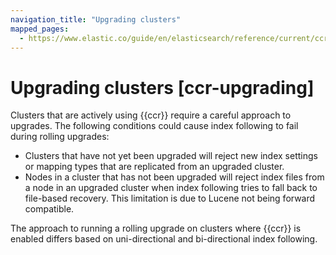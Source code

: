 ```yaml
---
navigation_title: "Upgrading clusters"
mapped_pages:
  - https://www.elastic.co/guide/en/elasticsearch/reference/current/ccr-upgrading.html
---
```




# Upgrading clusters [ccr-upgrading]


Clusters that are actively using {{ccr}} require a careful approach to upgrades. The following conditions could cause index following to fail during rolling upgrades:

* Clusters that have not yet been upgraded will reject new index settings or mapping types that are replicated from an upgraded cluster.
* Nodes in a cluster that has not been upgraded will reject index files from a node in an upgraded cluster when index following tries to fall back to file-based recovery. This limitation is due to Lucene not being forward compatible.

The approach to running a rolling upgrade on clusters where {{ccr}} is enabled differs based on uni-directional and bi-directional index following.



